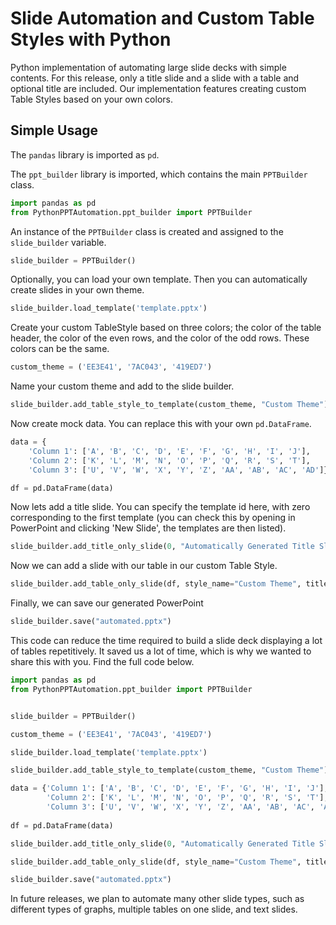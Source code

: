 # Slide Automation and Custom Table Styles with Python
Python implementation of automating large slide decks with simple contents. For this release, only a title slide and a slide with a table and optional title are included. Our implementation features creating custom Table Styles based on your own colors. 


## Simple Usage

The `pandas` library is imported as `pd`.

The `ppt_builder` library is imported, which contains the main `PPTBuilder` class.

```python
import pandas as pd
from PythonPPTAutomation.ppt_builder import PPTBuilder
```
 

An instance of the `PPTBuilder` class is created and assigned to the `slide_builder` variable.
```python
slide_builder = PPTBuilder()
```

Optionally, you can load your own template. Then you can automatically create slides in your own theme.

```python
slide_builder.load_template('template.pptx')
```


Create your custom TableStyle based on three colors; the color of the table header, the color of the even rows, and the color of the odd rows. These colors can be the same.

```python
custom_theme = ('EE3E41', '7AC043', '419ED7')
```

Name your custom theme and add to the slide builder.

```python
slide_builder.add_table_style_to_template(custom_theme, "Custom Theme")
```

Now create mock data. You can replace this with your own `pd.DataFrame`.
```python
data = {
    'Column 1': ['A', 'B', 'C', 'D', 'E', 'F', 'G', 'H', 'I', 'J'],        
    'Column 2': ['K', 'L', 'M', 'N', 'O', 'P', 'Q', 'R', 'S', 'T'],        
    'Column 3': ['U', 'V', 'W', 'X', 'Y', 'Z', 'AA', 'AB', 'AC', 'AD']}

df = pd.DataFrame(data)
```

Now lets add a title slide. You can specify the template id here, with zero corresponding to the first template (you can check this by opening in PowerPoint and clicking 'New Slide', the templates are then listed).

```python
slide_builder.add_title_only_slide(0, "Automatically Generated Title Slide")
```

Now we can add a slide with our table in our custom Table Style.

```python
slide_builder.add_table_only_slide(df, style_name="Custom Theme", title="Table in Custom Theme")
```

Finally, we can save our generated PowerPoint
```python
slide_builder.save("automated.pptx")
```

This code can reduce the time required to build a slide deck displaying a lot of tables repetitively. It saved us a lot of time, which is why we wanted to share this with you. Find the full code below.

```python
import pandas as pd
from PythonPPTAutomation.ppt_builder import PPTBuilder


slide_builder = PPTBuilder()

custom_theme = ('EE3E41', '7AC043', '419ED7')

slide_builder.load_template('template.pptx')

slide_builder.add_table_style_to_template(custom_theme, "Custom Theme")

data = {'Column 1': ['A', 'B', 'C', 'D', 'E', 'F', 'G', 'H', 'I', 'J'],  
        'Column 2': ['K', 'L', 'M', 'N', 'O', 'P', 'Q', 'R', 'S', 'T'],  
        'Column 3': ['U', 'V', 'W', 'X', 'Y', 'Z', 'AA', 'AB', 'AC', 'AD']}  
  
df = pd.DataFrame(data)  

slide_builder.add_title_only_slide(0, "Automatically Generated Title Slide")

slide_builder.add_table_only_slide(df, style_name="Custom Theme", title="Table in Custom Theme")

slide_builder.save("automated.pptx")
```

In future releases, we plan to automate many other slide types, such as different types of graphs, multiple tables on one slide, and text slides.
